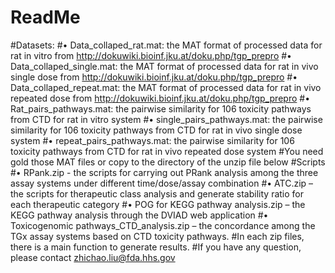 # ReadMe
#Datasets:
#•	Data_collaped_rat.mat: the MAT format of processed data for rat in vitro from http://dokuwiki.bioinf.jku.at/doku.php/tgp_prepro
#•	Data_collaped_single.mat: the MAT format of processed data for rat in vivo single dose from http://dokuwiki.bioinf.jku.at/doku.php/tgp_prepro
#•	Data_collaped_repeat.mat: the MAT format of processed data for rat in vivo repeated dose from http://dokuwiki.bioinf.jku.at/doku.php/tgp_prepro
#•	Rat_pairs_pathways.mat: the pairwise similarity for 106 toxicity pathways from CTD for rat in vitro system
#•	single_pairs_pathways.mat: the pairwise similarity for 106 toxicity pathways from CTD for rat in vivo single dose system
#•	repeat_pairs_pathways.mat: the pairwise similarity for 106 toxicity pathways from CTD for rat in vivo repeated dose system
#You need gold those MAT files or copy to the directory of the unzip file below
#Scripts
#•	RPank.zip  - the scripts for carrying out PRank analysis among the three assay systems under different time/dose/assay combination
#•	ATC.zip – the scripts for therapeutic class analysis and generate stability ratio for each therapeutic category
#•	POG for KEGG pathway analysis.zip – the KEGG pathway analysis through the DVIAD web application 
#•	Toxicogenomic pathways_CTD_analysis.zip – the concordance among the TGx assay systems based on CTD toxicity pathways. 
#In each zip files, there is a main function to generate results.
#If you have any question, please contact zhichao.liu@fda.hhs.gov


